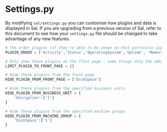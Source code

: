 # Settings.py

By modifying ``sal/settings.py`` you can customise how plugins and data is displayed in Sal. If you are upgrading from a previous version of Sal, refer to this document to see how your ``settings.py`` file should be changed to take advantage of any new features.

``` python
# The order plugins (if they're able to be shown on that particular page) will be displayed in. If not listed here, will be listed alphabetically after.
PLUGIN_ORDER = ['Activity','Status','OperatingSystem','Uptime', 'Memory']

# Only show these plugins on the front page - some things only the admins should see.
LIMIT_PLUGIN_TO_FRONT_PAGE = []

# Hide these plugins from the front page
HIDE_PLUGIN_FROM_FRONT_PAGE = ['DiskSpace']

# Hide these plugins from the specified business units
HIDE_PLUGIN_FROM_BUSINESS_UNIT = {
    'Encryption':['1']
}

# Hide these plugins from the specified machine groups
HIDE_PLUGIN_FROM_MACHINE_GROUP = {
    'DiskSpace':['1']
}
```